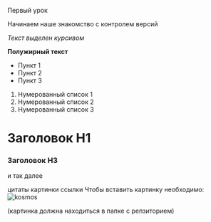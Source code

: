 Первый урок

Начинаем наше знакомство с контролем версий

*Текст выделен курсивом*

**Полужирный текст**

* Пункт 1
* Пункт 2
* Пункт 3

1. Нумерованный список 1
2. Нумерованный список 2
3. Нумерованный список 3
# Заголовок Н1
### Заголовок Н3
и так далее

цитаты картинки ссылки
Чтобы вставить картинку необходимо:
![kosmos](kosmos.jpg)

(картинка должна находиться в папке с репзиторием)
